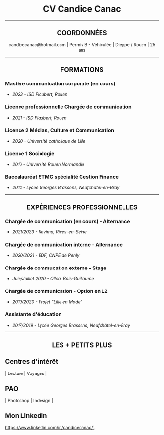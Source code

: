 # <center>CV Candice Canac

***

## <center>COORDONNÉES

<center>  candicecanac@hotmail.com | Permis B - Véhiculée | Dieppe /  Rouen  | 25 ans </center>

***

## <center>FORMATIONS

### Mastère communication corporate (en cours)

* *2023 - ISD Flaubert, Rouen*

### Licence professionnelle Chargée de communication

* *2021 - ISD Flaubert, Rouen*

### Licence 2 Médias, Culture et Communication 

* *2020 - Université catholique de Lille*

### Licence 1 Sociologie

* *2016 - Université Rouen Normandie*

### Baccalauréat STMG spécialité Gestion Finance 

* *2014 - Lycée Georges Brassens, Neufchâtel-en-Bray*

***

## <center>EXPÉRIENCES PROFESSIONNELLES

### Chargée de communication (en cours) - Alternance

* *2021/2023 - Revima, Rives-en-Seine*

### Chargée de communication interne - Alternance 

* *2020/2021 - EDF, CNPE de Penly*

### Chargée de commucation externe - Stage 

* *Juin/Juillet 2020 - Ollca, Bois-Guillaume*

### Chargée de communication - Option en L2

* *2019/2020 - Projet "Lille en Mode"*

### Assistante d'éducation

* *2017/2019 - Lycée Georges Brassens, Neufchâtel-en-Bray*

***

## <center>LES + PETITS PLUS

## Centres d'intérêt

| Lecture  | Voyages |

## PAO

| Photoshop  | Indesign |


## Mon Linkedin

 https://www.linkedin.com/in/candicecanac/`.
